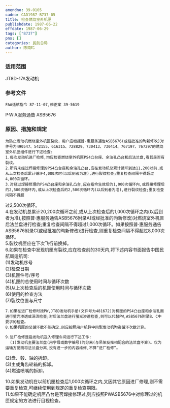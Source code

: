 ```yaml
---
amendno: 39-0105  
cadno: CAD1987-B737-05  
title: 检查燃烧室外机匣  
publishdate: 1987-06-22  
effdate: 1987-06-29  
tags: ["B737"]  
pns: []  
categories: 民航总局  
author: 陈南玲  
---
```

  
### 适用范围  
JT8D-17A发动机  
  
<!--more-->  
### 参考文件  
    FAA适航指令 87-11-07,修正案 39-5619  
P·W·A服务通告 ASB5676  
  
### 原因、措施和规定  
    为防止发动机燃烧室外机匣裂纹，用户应根据普·惠服务通告ASB5676(或经批准的昀新修改)对件号为490547、542155、616315、728829、730413、730414、767197、767297的燃烧室外机匣组件进行下述检查:  
    1.每次发动机进厂检修,均应检查燃烧室外机匣PS4凸台座、余油孔凸台和后法兰盘,看其是否有裂纹。  
    2.所有未经过焊接修理的PS4凸台座和余油孔凸台,应在发动机总累计循环到达11,200以前,或从上次检查后累计循环4,000次时(以后到者为准),进行裂纹检查;重复检查间隔不得超过4,000次循环。  
    3.对经过焊接修理的PS4凸台座和余油孔凸台,应在指令生效后的1,000次循环内,或焊接修理后的2,500次循环内,或从上次检查后的2,500次循环内(以后到者为准),进行裂纹检查;重复检查间隔不得超  
  
  
过2,500次循环。  
    4.在发动机总累计20,200次循环之前,或从上次检查后的1,000次循环之内(以后到者为准),按照普·惠服务通告ASB5676附录A(或经批准的昀新修改)对燃烧室外机匣后法兰盘进行检查;重复检查间隔不得超过1,000次循环。如果按照普·惠服务通告ASB5676附录C(或经批准的昀新修改)进行检查,则重复检查间隔不得超过8,000次循环。  
    5.裂纹机匣应在下次飞行前换掉。  
    6.如果在检查中发现机匣有裂纹,应在检查前的30天内,将下述内容书面报告中国民航局适航司:  
(1)发动机序号  
(2)检查日期  
(3)机匣件号/序号  
(4)机匣的总使用时间与循环次数  
(5)从上次检查后的机匣使用时间与循环次数  
(6)使用的检查方法  
(7)裂纹位置与尺寸  
  
    7.如果在进厂检修时按PW,JT8D发动机手册(文件号为481672)对机匣的PS4凸台座和余油孔面进行萤光渗透或涡流检查;对后法兰盘进行萤光渗透检查,则可以代替PW,ASB5676附录B、C中要求的检查。  
    8.如果机匣的总循环数不能确定,则应按照用户机群中同型发动机昀高循环次数计算。  
  
    9.进厂检修是指发动机送入修理车间进行下述工作:  
      (1)发动机主要法兰盘(用字母或数字编号)的分离(与吊架反推相配合的法兰盘不算)。仅为运输方便而将法兰盘分离,没有进一步的内容维修,不算“进厂检修”。  
(2)盘、毂、轴的拆卸。  
(3)主或角齿轮箱的拆卸。  
(4)燃油喷嘴的拆卸。  
  
10.如果发动机在以前机匣检查后1,000次循环之内,又因其它原因进厂修理,则不需要重复检查,可继续使用到规定的重复检查期限。  
11.如果不能确定机匣凸台是否焊接修理过,则应按照PWASB5676中对修理过的机匣规定的方法进行目视检查。  
  
